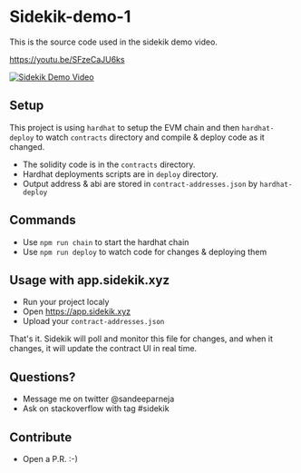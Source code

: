 # Sidekik-demo-1

This is the source code used in the sidekik demo video.

https://youtu.be/SFzeCaJU6ks

[![Sidekik Demo Video](https://i.ibb.co/c13Htbw/image.png)](https://www.youtube.com/watch?v=SFzeCaJU6ks)

## Setup

This project is using `hardhat` to setup the EVM chain and then `hardhat-deploy` to watch `contracts` directory and compile & deploy code as it changed. 

- The solidity code is in the `contracts` directory.
- Hardhat deployments scripts are in `deploy` directory.
- Output address & abi are stored in `contract-addresses.json` by `hardhat-deploy`

## Commands

- Use `npm run chain` to start the hardhat chain
- Use `npm run deploy` to watch code for changes & deploying them

## Usage with app.sidekik.xyz

- Run your project localy
- Open https://app.sidekik.xyz 
- Upload your `contract-addresses.json`

That's it. Sidekik will poll and monitor this file for changes, and when it changes, it will update the contract UI in real time.

## Questions?

- Message me on twitter @sandeeparneja
- Ask on stackoverflow with tag #sidekik

## Contribute

- Open a P.R. :-)

